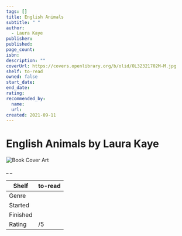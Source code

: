 ```yaml
---
tags: []
title: English Animals
subtitle: " "
author:
  - Laura Kaye
publisher:
published:
page_count:
isbn:
description: ""
coverUrl: https://covers.openlibrary.org/b/olid/OL32321702M-M.jpg
shelf: to-read
owned: false
start_date:
end_date:
rating:
recommended_by:
  name:
  url:
created: 2021-09-11
---
```


# English Animals by Laura Kaye

![Book Cover Art](https://covers.openlibrary.org/b/olid/OL32321702M-M.jpg)

_ _

| Shelf | to-read |
| --- | --- |
| Genre |  |
| Started |  |
| Finished |  |
| Rating | /5 |
